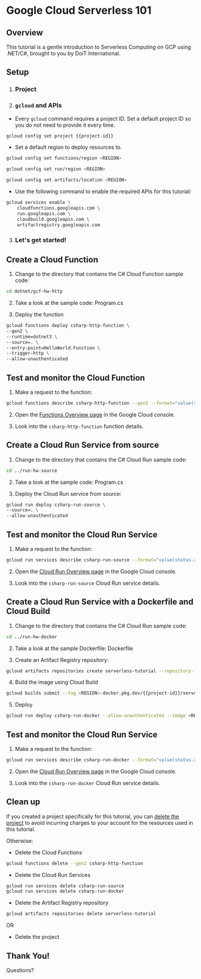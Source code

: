 # Google Cloud Serverless 101

## Overview

This tutorial is a gentle introduction to Serverless Computing on GCP using .NET/C#, brought to you by DoiT International.

## Setup

1. ### Project

<walkthrough-project-setup></walkthrough-project-setup>

2. ### `gcloud` and APIs

- Every `gcloud` command requires a project ID. Set a default project ID so you do not need to provide it every time.

```sh
gcloud config set project {{project-id}}
```

- Set a default region to deploy resources to.

```sh
gcloud config set functions/region <REGION>
```

```sh
gcloud config set run/region <REGION>
```

```sh
gcloud config set artifacts/location <REGION>
```

- Use the following command to enable the required APIs for this tutorial:

```sh
gcloud services enable \
    cloudfunctions.googleapis.com \
    run.googleapis.com \
    cloudbuild.googleapis.com \
    artifactregistry.googleapis.com
```

3. ### **Let's get started!**

## Create a Cloud Function

1. Change to the directory that contains the C# Cloud Function sample code:

```sh
cd dotnet/gcf-hw-http
```

2. Take a look at the sample code: <walkthrough-editor-open-file filePath="gcf-hw-http/Program.cs">Program.cs
   </walkthrough-editor-open-file>

3. Deploy the function

```sh
gcloud functions deploy csharp-http-function \
--gen2 \
--runtime=dotnet3 \
--source=. \
--entry-point=HelloWorld.Function \
--trigger-http \
--allow-unauthenticated
```

## Test and monitor the Cloud Function

1. Make a request to the function:

```sh
gcloud functions describe csharp-http-function --gen2 --format="value(serviceConfig.uri)" | xargs curl
```

2. Open the [Functions Overview page](https://console.cloud.google.com/functions/list) in the Google Cloud console.

3. Look into the `csharp-http-function` function details.

## Create a Cloud Run Service from source

1. Change to the directory that contains the C# Cloud Run sample code:

```sh
cd ../run-hw-source
```

2. Take a look at the sample code: <walkthrough-editor-open-file filePath="run-hw-source/Program.cs">Program.cs
   </walkthrough-editor-open-file>

3. Deploy the Cloud Run service from source:

```sh
gcloud run deploy csharp-run-source \
--source=. \
--allow-unauthenticated
```

## Test and monitor the Cloud Run Service

1. Make a request to the function:

```sh
gcloud run services describe csharp-run-source --format="value(status.address.url)" | xargs curl
```

2. Open the [Cloud Run Overview page](https://console.cloud.google.com/run) in the Google Cloud console.

3. Look into the `csharp-run-source` Cloud Run service details.

## Create a Cloud Run Service with a Dockerfile and Cloud Build

1. Change to the directory that contains the C# Cloud Run sample code:

```sh
cd ../run-hw-docker
```

2. Take a look at the sample Dockerfile: <walkthrough-editor-open-file filePath="run-hw-docker/Dockerfile">Dockerfile
   </walkthrough-editor-open-file>

3. Create an Artifact Registry repository:

```sh
gcloud artifacts repositories create serverless-tutorial --repository-format=docker
```

4. Build the image using Cloud Build

```sh
gcloud builds submit --tag <REGION>-docker.pkg.dev/{{project-id}}/serverless-tutorial/csharp-run-docker:latest
```

5. Deploy

```sh
gcloud run deploy csharp-run-docker --allow-unauthenticated --image <REGION>-docker.pkg.dev/{{project-id}}/serverless-tutorial/csharp-run-docker:latest
```

## Test and monitor the Cloud Run Service

1. Make a request to the function:

```sh
gcloud run services describe csharp-run-docker --format="value(status.address.url)" | xargs curl
```

2. Open the [Cloud Run Overview page](https://console.cloud.google.com/run) in the Google Cloud console.

3. Look into the `csharp-run-docker` Cloud Run service details.

## Clean up

If you created a project specifically for this tutorial, you can [delete the project](https://console.cloud.google.com/cloud-resource-manager) to avoid incurring charges to your account for the resources used in this tutorial.

Otherwise:

- Delete the Cloud Functions

```sh
gcloud functions delete --gen2 csharp-http-function
```

- Delete the Cloud Run Services

```sh
gcloud run services delete csharp-run-source
gcloud run services delete csharp-run-docker
```

- Delete the Artifact Registry repository

```sh
gcloud artifacts repositories delete serverless-tutorial
```

OR

- Delete the project

## Thank You!

Questions?
